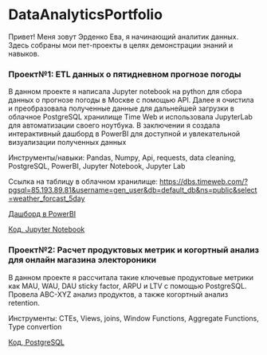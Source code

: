 # DataAnalyticsPortfolio
Привет! Меня зовут Эрденко Ева, я начинающий аналитик данных. Здесь собраны мои пет-проекты в целях демонстрации знаний и навыков.

### Проект№1: ETL данных о пятидневном прогнозе погоды
В данном проекте я написала Jupyter notebook на python для сбора данных о прогнозе погоды в Москве с помощью API. Далее я очистила и преобразовала полученные данные для дальнейшей загрузки в облачное PostgreSQL хранилище Time Web и использовала JupyterLab для автоматизации своего ноутбука. В заключении я создала интерактивный дашборд в PowerBI для доступной и увлекательной визуализации полученных данных 

Инструменты/навыки: Pandas, Numpy, Api, requests, data cleaning, PostgreSQL, PowerBI, Jupyter Notebook, Jupyter Lab

Ссылка на таблицу в облачном хранилище: https://dbs.timeweb.com/?pgsql=85.193.89.81&username=gen_user&db=default_db&ns=public&select=weather_forcast_5day


[Дашборд в PowerBI](Weather5DayForcastDashboard.pbix)


[Код, Jupyter Notebook](WeatherData.ipynb)

### Проект№2: Расчет продуктовых метрик и когортный анализ для онлайн магазина электороники
В данном проекте я рассчитала такие ключевые продуктовые метрики как MAU, WAU, DAU sticky factor, ARPU и LTV с помощью PostgreSQL. Провела ABC-XYZ анализ продуктов, а также когортный анализ retention.

Инструменты: CTEs, Views, joins, Window Functions, Aggregate Functions, Type convertion

[Код, PostgreSQL](SQLSessionsAnalysisProject.sql)


